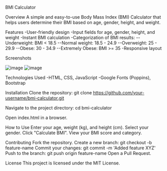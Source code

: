 
BMI Calculator

Overview
A simple and easy-to-use Body Mass Index (BMI) Calculator that helps users determine their BMI based on age, gender, height, and weight.

Features
-User-friendly design
-Input fields for age, gender, height, and weight
-Instant BMI calculation
-Categorization of BMI results:
--Underweight: BMI < 18.5
--Normal weight: 18.5 - 24.9
--Overweight: 25 - 29.9
--Obese: 30 - 34.9
--Extremely Obese: BMI >= 35
-Responsive layout

Screenshots

![image](https://github.com/user-attachments/assets/bc456adf-7020-43f1-8057-3dff8ec79c0b)
![image](https://github.com/user-attachments/assets/b80f0d0c-af89-4707-a341-de04da8ca5c7)

Technologies Used
-HTML, CSS, JavaScript
-Google Fonts (Poppins), Bootstrap


Installation
Clone the repository:
git clone https://github.com/your-username/bmi-calculator.git

Navigate to the project directory:
cd bmi-calculator

Open index.html in a browser.

How to Use
Enter your age, weight (kg), and height (cm).
Select your gender.
Click "Calculate BMI".
View your BMI score and category.

Contributing
Fork the repository.
Create a new branch: git checkout -b feature-name
Commit your changes: git commit -m 'Added feature XYZ'
Push to the branch: git push origin feature-name
Open a Pull Request.

License
This project is licensed under the MIT License.
